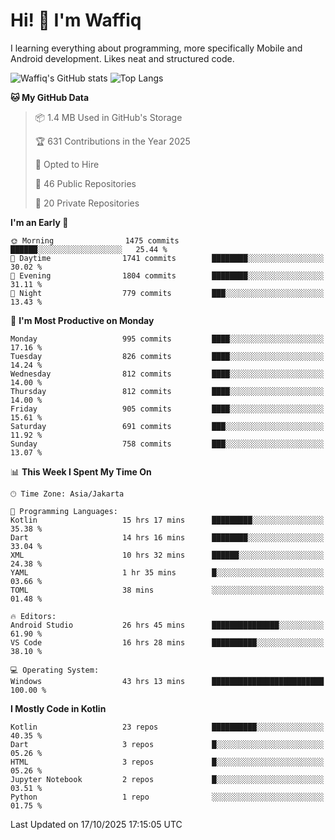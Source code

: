 
# Hi! 👋 I'm Waffiq

I learning everything about programming, more specifically Mobile and Android development. Likes neat and structured code.

<!-- Get to know more about me?

<a href="https://www.linkedin.com/in/waffiqaziz/"><img src="https://img.shields.io/static/v1?label=%20&message=LinkedIn&logo=linkedin&logoColor=white&color=0A66C2&style=for-the-badge" alt="LinkedIn"></a>
<a href="https://www.instagram.com/waffiqaziz/"><img src="https://img.shields.io/static/v1?label=%20&message=instagram&logo=instagram&logoColor=white&labelColor=%23E1306C&color=%23E1306C&style=for-the-badge" alt="Instagram"></a>
<a href="https://web.facebook.com/WaffiqAziz/"><img src="https://img.shields.io/static/v1?label=%20&message=Facebook&logo=facebook&logoColor=white&color=1877F2&style=for-the-badge" alt="Facebook"></a>
<a href="https://twitter.com/waffiqaziz"><img src="https://img.shields.io/static/v1?label=%20&message=X&logo=x&logoColor=white&color=000000&style=for-the-badge" alt="X"></a> -->

![Waffiq's GitHub stats](https://github-readme-stats-eight-theta.vercel.app/api?username=waffiqaziz&show_icons=true&include_all_commits=true&count_private=true&theme=dark)
![Top Langs](https://github-readme-stats.vercel.app/api/top-langs/?username=waffiqaziz&layout=compact&langs_count=8&theme=dark)

<!--START_SECTION:waka-->
**🐱 My GitHub Data** 

> 📦 1.4 MB Used in GitHub's Storage 
 > 
> 🏆 631 Contributions in the Year 2025
 > 
> 💼 Opted to Hire
 > 
> 📜 46 Public Repositories 
 > 
> 🔑 20 Private Repositories 
 > 
**I'm an Early 🐤** 

```text
🌞 Morning                1475 commits        ██████░░░░░░░░░░░░░░░░░░░   25.44 % 
🌆 Daytime                1741 commits        ████████░░░░░░░░░░░░░░░░░   30.02 % 
🌃 Evening                1804 commits        ████████░░░░░░░░░░░░░░░░░   31.11 % 
🌙 Night                  779 commits         ███░░░░░░░░░░░░░░░░░░░░░░   13.43 % 
```
📅 **I'm Most Productive on Monday** 

```text
Monday                   995 commits         ████░░░░░░░░░░░░░░░░░░░░░   17.16 % 
Tuesday                  826 commits         ████░░░░░░░░░░░░░░░░░░░░░   14.24 % 
Wednesday                812 commits         ████░░░░░░░░░░░░░░░░░░░░░   14.00 % 
Thursday                 812 commits         ████░░░░░░░░░░░░░░░░░░░░░   14.00 % 
Friday                   905 commits         ████░░░░░░░░░░░░░░░░░░░░░   15.61 % 
Saturday                 691 commits         ███░░░░░░░░░░░░░░░░░░░░░░   11.92 % 
Sunday                   758 commits         ███░░░░░░░░░░░░░░░░░░░░░░   13.07 % 
```


📊 **This Week I Spent My Time On** 

```text
🕑︎ Time Zone: Asia/Jakarta

💬 Programming Languages: 
Kotlin                   15 hrs 17 mins      █████████░░░░░░░░░░░░░░░░   35.38 % 
Dart                     14 hrs 16 mins      ████████░░░░░░░░░░░░░░░░░   33.04 % 
XML                      10 hrs 32 mins      ██████░░░░░░░░░░░░░░░░░░░   24.38 % 
YAML                     1 hr 35 mins        █░░░░░░░░░░░░░░░░░░░░░░░░   03.66 % 
TOML                     38 mins             ░░░░░░░░░░░░░░░░░░░░░░░░░   01.48 % 

🔥 Editors: 
Android Studio           26 hrs 45 mins      ███████████████░░░░░░░░░░   61.90 % 
VS Code                  16 hrs 28 mins      ██████████░░░░░░░░░░░░░░░   38.10 % 

💻 Operating System: 
Windows                  43 hrs 13 mins      █████████████████████████   100.00 % 
```

**I Mostly Code in Kotlin** 

```text
Kotlin                   23 repos            ██████████░░░░░░░░░░░░░░░   40.35 % 
Dart                     3 repos             █░░░░░░░░░░░░░░░░░░░░░░░░   05.26 % 
HTML                     3 repos             █░░░░░░░░░░░░░░░░░░░░░░░░   05.26 % 
Jupyter Notebook         2 repos             █░░░░░░░░░░░░░░░░░░░░░░░░   03.51 % 
Python                   1 repo              ░░░░░░░░░░░░░░░░░░░░░░░░░   01.75 % 
```




 Last Updated on 17/10/2025 17:15:05 UTC
<!--END_SECTION:waka-->
